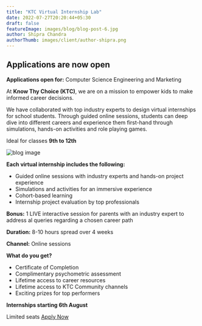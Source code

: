 ```yaml
---
title: "KTC Virtual Internship Lab"
date: 2022-07-27T20:20:44+05:30
draft: false
featureImage: images/blog/blog-post-6.jpg
author: Shipra Chandra
authorThumb: images/client/author-shipra.png
---
```


## Applications are now open

__Applications open for:__ Computer Science Engineering and Marketing

At __Know Thy Choice (KTC)__, we are on a mission to empower kids to make informed career decisions.

We have collaborated with top industry experts to design virtual internships for school students. Through guided online sessions, students can deep dive into different careers and experience them first-hand through simulations, hands-on activities and role playing games.

Ideal for classes __9th to 12th__

![blog image](/images/blog/single-blog-1.jpg)

__Each virtual internship includes the following:__
- Guided online sessions with industry experts and hands-on project experience
- Simulations and activities for an immersive experience 
- Cohort-based learning
- Internship project evaluation by top professionals

__Bonus:__  1 LIVE interactive session for parents with an industry expert to address al queries regarding a chosen career path

__Duration:__ 8-10 hours spread over 4 weeks

__Channel:__ Online sessions

__What do you get?__
- Certificate of Completion
- Complimentary psychometric assessment
- Lifetime access to career resources 
- Lifetime access to KTC Community channels
- Exciting prizes for top performers

__Internships starting 6th August__

Limited seats [Apply Now](https://forms.office.com/r/Wwe2xJwWj6)


